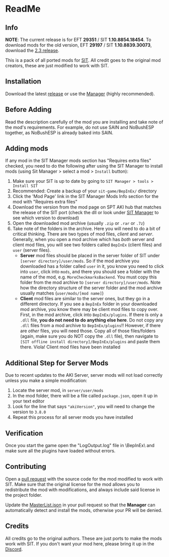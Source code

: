 # ReadMe
## Info
**NOTE**: The current release is for EFT **29351** / SIT **1.10.8854.18454**. To download mods for the old version, EFT **29197** / SIT **1.10.8839.30073**, download the [2.3 release](https://github.com/stayintarkov/SIT-Mod-Ports/releases/tag/2.3).

This is a pack of all ported mods for [SIT](https://github.com/stayintarkov/StayInTarkov.Client). All credit goes to the original mod creators, these are just modified to work with SIT.

## Installation
Download the latest [release](https://github.com/stayintarkov/SIT-Mod-Ports/releases/latest) or use the [Manager](https://github.com/stayintarkov/SIT.Manager.Avalonia) (highly recommended).

## Before Adding
Read the description carefully of the mod you are installing and take note of the mod's requirements. For example, do not use SAIN and NoBushESP together, as NoBushESP is already baked into SAIN.

## Adding mods
If any mod in the SIT Manager mods section has "Requires extra files" checked, you need to do the following after using the SIT Manager to install mods (using Sit Manager > select a mod > `Install` button):
1. Make sure your SIT is up to date by going to `SIT Manager > tools > Install SIT`
2. Recommended: Create a backup of your `sit-game/BepInEx/` directory
3. Click the 'Mod Page' link in the SIT Manager Mods Info section for the mod with "Requires extra files"
4. Download the version from the mod page on SPT AKI hub that matches the release of the SIT port (check the dll or look under [SIT Manager](https://github.com/stayintarkov/SIT.Manager.Avalonia) to see which version to download)
5. Open the downloaded mod archive (usually `.zip` or `.rar` or `.7z`)
6. Take note of the folders in the archive. Here you will need to do a bit of critical thinking. There are two types of mod files, _client_ and _server_. Generally, when you open a mod archive which has _both_ server and client mod files, you will see two folders called `BepInEx` (client files) and `user` (server files).
    - **Server** mod files should be placed in the server folder of SIT under `[server directory]/user/mods`. So if the mod archive you downloaded has a folder called `user` in it, you know you need to click into `user`, click into `mods`, and there you should see a folder with the name of the mod, e.g. `MoreCheckmarksBackend`. You must copy this folder from the mod archive to `[server directory]/user/mods`. Note how the directory structure of the server folder and the mod archive usually matches (`user/mods/[mod name]`)
    - **Client** mod files are similar to the server ones, but they go in a different directory. If you see a `BepInEx` folder in your downloaded mod archive, you know there may be client mod files to copy over. First, in the mod archive, click into `BepInEx/plugins`. If there is only a `.dll` file, **you do not need to do anything else here**. Do not copy any `.dll` files from a mod archive to `BepInEx/plugins`!! However, if there are _other_ files, you will need those. Copy all of those files/folders (again, make sure you do NOT copy the `.dll` file), then navigate to `[SIT offline install directory]/BepInEx/plugins` and paste them there. Viola! Client mod files have been installed

## Additional Step for Server Mods
Due to recent updates to the AKI Server, server mods will not load correctly unless you make a simple modification:
1. Locate the server mod, in `server/user/mods`
2. In the mod folder, there will be a file called `package.json`, open it up in your text editor
3. Look for the line that says `"akiVersion"`, you will need to change the version to `3.8.0`
4. Repeat this process for all server mods you have installed

## Verification
Once you start the game open the "LogOutput.log" file in \BepInEx\ and make sure all the plugins have loaded without errors.

## Contributing
Open a [pull request](https://github.com/stayintarkov/SIT.Manager/pulls) with the source code for the mod modified to work with SIT. Make sure that the original license for the mod allows you to redistribute the mod with modifications, and always include said license in the project folder.

Update the [MasterList.json](https://github.com/stayintarkov/SIT-Mod-Ports/blob/master/MasterList.json) in your pull request so that the **Manager** can automatically detect and install the mods, otherwise your PR will be denied.

## Credits
All credits go to the original authors. These are just ports to make the mods work with SIT.
If you don't want your mod here, please bring it up in the [Discord](https://discord.gg/f4CN4n3nP2).

